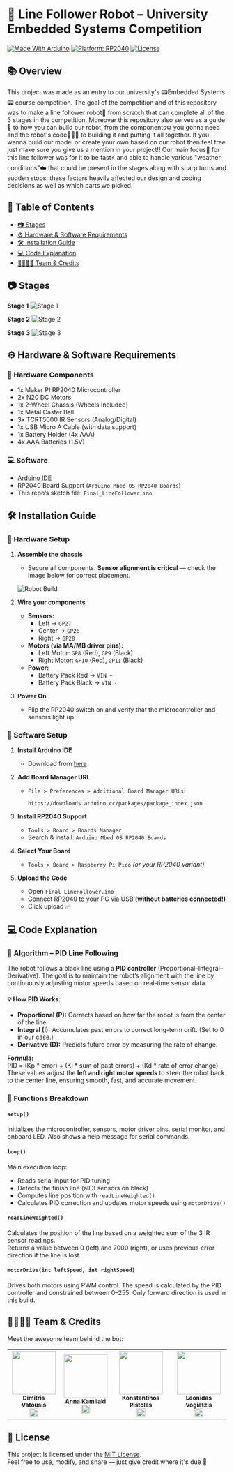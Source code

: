 # 🚗 Line Follower Robot – University Embedded Systems Competition

[![Made With Arduino](https://img.shields.io/badge/Made%20with-Arduino-blue?style=for-the-badge&logo=arduino)](https://www.arduino.cc/)
[![Platform: RP2040](https://img.shields.io/badge/Platform-RP2040-blueviolet?style=for-the-badge)](https://www.raspberrypi.com/documentation/microcontrollers/rp2040.html)
[![License](https://img.shields.io/badge/License-MIT-green?style=for-the-badge)](./LICENSE)

## 📚 Overview

This project was made as an entry to our university's 📟Embedded Systems📟 course competition. The goal of the competition and of this repository was to make a line follower robot🤖 from scratch that can complete all of the 3 stages in the competition.
Moreover this repository also serves as a guide📖 to how you can build our robot, from the components⚙️ you gonna need and the robot's code👨🏻‍💻 to building it and putting it all together. If you wanna build our model or create your own based on our robot then feel free just make sure you give us a mention in your project!! Our main focus📌 for this line follower was for it to be fast⚡️ and able to handle various "weather conditions"☁️ that could be present in the stages along with sharp turns and sudden stops, these factors heavily affected our design and coding decisions as well as which parts we picked.


## 📑 Table of Contents

- [📷 Stages](#-stages)
- [⚙️ Hardware & Software Requirements](#️-hardware--software-requirements)
- [🛠️ Installation Guide](#️-installation-guide)
- [💻 Code Explanation](#-code-explanation)
- [👨‍👩‍👧‍👦 Team & Credits](#-team--credits)


## 📷 Stages  

**Stage 1**
![Stage 1](https://github.com/TsipiDev/Line_Follower_Robot_University_Competition/blob/main/stage1.jpg?raw=true)

**Stage 2**
![Stage 2](https://github.com/TsipiDev/Line_Follower_Robot_University_Competition/blob/main/stage2.jpg?raw=true)

**Stage 3**
![Stage 3](https://github.com/TsipiDev/Line_Follower_Robot_University_Competition/blob/main/stage3.jpg?raw=true)


## ⚙️ Hardware & Software Requirements

### 🧩 Hardware Components

- 1x Maker PI RP2040 Microcontroller  
- 2x N20 DC Motors  
- 1x 2-Wheel Chassis (Wheels Included)  
- 1x Metal Caster Ball  
- 3x TCRT5000 IR Sensors (Analog/Digital)  
- 1x USB Micro A Cable (with data support)  
- 1x Battery Holder (4x AAA)  
- 4x AAA Batteries (1.5V)

### 💻 Software

- [Arduino IDE](https://www.arduino.cc/en/software)  
- RP2040 Board Support (`Arduino Mbed OS RP2040 Boards`)  
- This repo’s sketch file: `Final_LineFollower.ino`


## 🛠️ Installation Guide

### 🔩 Hardware Setup

1. **Assemble the chassis**  
   - Secure all components. **Sensor alignment is critical** — check the image below for correct placement.

   ![Robot Build](https://github.com/TsipiDev/Line_Follower_Robot_University_Competition/blob/main/Robot.jpeg?raw=true)

2. **Wire your components**
   - **Sensors:**
     - Left → `GP27`
     - Center → `GP26`
     - Right → `GP28`
   - **Motors (via MA/MB driver pins):**
     - Left Motor: `GP8` (Red), `GP9` (Black)
     - Right Motor: `GP10` (Red), `GP11` (Black)
   - **Power:**
     - Battery Pack Red → `VIN +`
     - Battery Pack Black → `VIN -`

3. **Power On**
   - Flip the RP2040 switch on and verify that the microcontroller and sensors light up.


### 💾 Software Setup

1. **Install Arduino IDE**  
   - Download from [here](https://www.arduino.cc/en/software)

2. **Add Board Manager URL**  
   - `File > Preferences > Additional Board Manager URLs`:  
     ```
     https://downloads.arduino.cc/packages/package_index.json
     ```

3. **Install RP2040 Support**  
   - `Tools > Board > Boards Manager`  
   - Search & install: `Arduino Mbed OS RP2040 Boards`

4. **Select Your Board**  
   - `Tools > Board > Raspberry Pi Pico` *(or your RP2040 variant)*

5. **Upload the Code**  
   - Open `Final_LineFollower.ino`  
   - Connect RP2040 to your PC via USB **(without batteries connected!)**  
   - Click upload ✅


## 💻 Code Explanation

### 📌 Algorithm – PID Line Following

The robot follows a black line using a **PID controller** (Proportional–Integral–Derivative). The goal is to maintain the robot’s alignment with the line by continuously adjusting motor speeds based on real-time sensor data.

#### 💡 How PID Works:

- **Proportional (P):** Corrects based on how far the robot is from the center of the line.
- **Integral (I):** Accumulates past errors to correct long-term drift. (Set to 0 in our case.)
- **Derivative (D):** Predicts future error by measuring the rate of change.

**Formula:**  
PID = (Kp * error) + (Ki * sum of past errors) + (Kd * rate of error change)  
These values adjust the **left and right motor speeds** to steer the robot back to the center line, ensuring smooth, fast, and accurate movement.


### 🧾 Functions Breakdown

#### `setup()`
Initializes the microcontroller, sensors, motor driver pins, serial monitor, and onboard LED. Also shows a help message for serial commands.

#### `loop()`
Main execution loop:
- Reads serial input for PID tuning
- Detects the finish line (all 3 sensors on black)
- Computes line position with `readLineWeighted()`
- Calculates PID correction and updates motor speeds using `motorDrive()`

#### `readLineWeighted()`
Calculates the position of the line based on a weighted sum of the 3 IR sensor readings.  
Returns a value between 0 (left) and 7000 (right), or uses previous error direction if the line is lost.

#### `motorDrive(int leftSpeed, int rightSpeed)`
Drives both motors using PWM control. The speed is calculated by the PID controller and constrained between 0–255. Only forward direction is used in this build.


## 👨‍👩‍👧‍👦 Team & Credits

Meet the awesome team behind the bot:

<table>
  <tr>
    <td align="center">
      <a href="https://github.com/TsipiDev">
        <img src="https://avatars.githubusercontent.com/u/182362978?v=4" width="100px;" alt=""/><br/><sub><b>Dimitris Vatousis</b></sub>
      </a><br/>
      <a href="https://www.linkedin.com/in/dimitris-vatousis/"><img src="https://upload.wikimedia.org/wikipedia/commons/c/ca/LinkedIn_logo_initials.png" width="20px"/></a>
    </td>
    <td align="center">
      <a href="https://github.com/ankamim">
        <img src="https://avatars.githubusercontent.com/u/185844696?v=4" width="100px;" alt=""/><br/><sub><b>Anna Kamilaki</b></sub>
      </a><br/>
      <a href="https://www.linkedin.com/in/anna-kamilaki-19689a332/"><img src="https://upload.wikimedia.org/wikipedia/commons/c/ca/LinkedIn_logo_initials.png" width="20px"/></a>
    </td>
    <td align="center">
      <a href="https://github.com/KPISTOLAS">
        <img src="https://avatars.githubusercontent.com/u/122966880?v=4" width="100px;" alt=""/><br/><sub><b>Konstantinos Pistolas</b></sub>
      </a><br/>
      <a href="https://www.linkedin.com/in/konstantinos-pistolas-aa7a12265/"><img src="https://upload.wikimedia.org/wikipedia/commons/c/ca/LinkedIn_logo_initials.png" width="20px"/></a>
    </td>
    <td align="center">
      <a href="https://www.linkedin.com/in/leonidas-vogiatzis-3a7bb1333/">
        <img src="https://media.licdn.com/dms/image/v2/D4D03AQEkCNxpv8eZTg/profile-displayphoto-shrink_800_800/0/1729271548808?e=1746057600&v=beta&t=HjnmZ0X9XDFJjw2kk98G1xqML1nJ1XJPLPweyqTwfaY" width="100px;" alt=""/><br/><sub><b>Leonidas Vogiatzis</b></sub>
      </a><br/>
      <a href="https://www.linkedin.com/in/leonidas-vogiatzis-3a7bb1333/"><img src="https://upload.wikimedia.org/wikipedia/commons/c/ca/LinkedIn_logo_initials.png" width="20px"/></a>
    </td>
  </tr>
</table>


## 📜 License

This project is licensed under the [MIT License](./LICENSE).  
Feel free to use, modify, and share — just give credit where it's due 🤝



